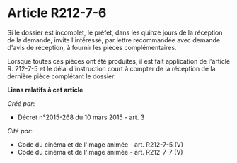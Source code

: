# Article R212-7-6

Si le dossier est incomplet, le préfet, dans les quinze jours de la réception de la demande, invite l'intéressé, par lettre
recommandée avec demande d'avis de réception, à fournir les pièces complémentaires. 

Lorsque toutes ces pièces ont été produites, il est fait application de l'article R. 212-7-5 et le délai d'instruction court
à compter de la réception de la dernière pièce complétant le dossier.

**Liens relatifs à cet article**

_Créé par_:

  - Décret n°2015-268 du 10 mars 2015 - art. 3

_Cité par_:

  - Code du cinéma et de l'image animée - art. R212-7-5 (V)
  - Code du cinéma et de l'image animée - art. R212-7-7 (V)
